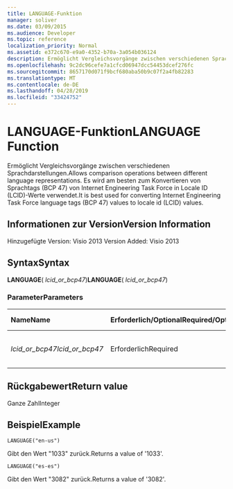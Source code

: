```yaml
---
title: LANGUAGE-Funktion
manager: soliver
ms.date: 03/09/2015
ms.audience: Developer
ms.topic: reference
localization_priority: Normal
ms.assetid: e372c670-e9a0-4352-b70a-3a054b036124
description: Ermöglicht Vergleichsvorgänge zwischen verschiedenen Sprachdarstellungen. Es wird am besten zum Konvertieren von Sprachtags (BCP 47) von Internet Engineering Task Force in Locale ID (LCID)-Werte verwendet.
ms.openlocfilehash: 9c2dc96cefe7a1cfcd06947dcc54453dcef276fc
ms.sourcegitcommit: 8657170d071f9bcf680aba50b9c07f2a4fb82283
ms.translationtype: MT
ms.contentlocale: de-DE
ms.lasthandoff: 04/28/2019
ms.locfileid: "33424752"
---
```

# <a name="language-function"></a><span data-ttu-id="e28f2-104">LANGUAGE-Funktion</span><span class="sxs-lookup"><span data-stu-id="e28f2-104">LANGUAGE Function</span></span>

<span data-ttu-id="e28f2-105">Ermöglicht Vergleichsvorgänge zwischen verschiedenen Sprachdarstellungen.</span><span class="sxs-lookup"><span data-stu-id="e28f2-105">Allows comparison operations between different language representations.</span></span> <span data-ttu-id="e28f2-106">Es wird am besten zum Konvertieren von Sprachtags (BCP 47) von Internet Engineering Task Force in Locale ID (LCID)-Werte verwendet.</span><span class="sxs-lookup"><span data-stu-id="e28f2-106">It is best used for converting Internet Engineering Task Force language tags (BCP 47) values to locale id (LCID) values.</span></span>
  
## <a name="version-information"></a><span data-ttu-id="e28f2-107">Informationen zur Version</span><span class="sxs-lookup"><span data-stu-id="e28f2-107">Version Information</span></span>

<span data-ttu-id="e28f2-108">Hinzugefügte Version: Visio 2013
</span><span class="sxs-lookup"><span data-stu-id="e28f2-108">Version Added: Visio 2013</span></span> 
  
## <a name="syntax"></a><span data-ttu-id="e28f2-109">Syntax</span><span class="sxs-lookup"><span data-stu-id="e28f2-109">Syntax</span></span>

 <span data-ttu-id="e28f2-110">**LANGUAGE**( _lcid_or_bcp47_)</span><span class="sxs-lookup"><span data-stu-id="e28f2-110">**LANGUAGE**( _lcid_or_bcp47_)</span></span>
  
### <a name="parameters"></a><span data-ttu-id="e28f2-111">Parameter</span><span class="sxs-lookup"><span data-stu-id="e28f2-111">Parameters</span></span>

|<span data-ttu-id="e28f2-112">**Name**</span><span class="sxs-lookup"><span data-stu-id="e28f2-112">**Name**</span></span>|<span data-ttu-id="e28f2-113">**Erforderlich/Optional**</span><span class="sxs-lookup"><span data-stu-id="e28f2-113">**Required/Optional**</span></span>|<span data-ttu-id="e28f2-114">**Datentyp**</span><span class="sxs-lookup"><span data-stu-id="e28f2-114">**Data Type**</span></span>|<span data-ttu-id="e28f2-115">**Beschreibung**</span><span class="sxs-lookup"><span data-stu-id="e28f2-115">**Description**</span></span>|
|:-----|:-----|:-----|:-----|
| <span data-ttu-id="e28f2-116">_lcid_or_bcp47_</span><span class="sxs-lookup"><span data-stu-id="e28f2-116">_lcid_or_bcp47_</span></span> <br/> |<span data-ttu-id="e28f2-117">Erforderlich</span><span class="sxs-lookup"><span data-stu-id="e28f2-117">Required</span></span>  <br/> |<span data-ttu-id="e28f2-118">**String**</span><span class="sxs-lookup"><span data-stu-id="e28f2-118">**String**</span></span> <br/> |<span data-ttu-id="e28f2-119">Der LCID- oder BCP 47-Wert für die Sprache.</span><span class="sxs-lookup"><span data-stu-id="e28f2-119">The LCID or BCP 47 value for the language.</span></span>  <br/> |
   
## <a name="return-value"></a><span data-ttu-id="e28f2-120">Rückgabewert</span><span class="sxs-lookup"><span data-stu-id="e28f2-120">Return value</span></span>

<span data-ttu-id="e28f2-121">Ganze Zahl</span><span class="sxs-lookup"><span data-stu-id="e28f2-121">Integer</span></span>
  
## <a name="example"></a><span data-ttu-id="e28f2-122">Beispiel</span><span class="sxs-lookup"><span data-stu-id="e28f2-122">Example</span></span>

 `LANGUAGE("en-us")`
  
<span data-ttu-id="e28f2-123">Gibt den Wert "1033" zurück.</span><span class="sxs-lookup"><span data-stu-id="e28f2-123">Returns a value of '1033'.</span></span>
  
 `LANGUAGE("es-es")`
  
<span data-ttu-id="e28f2-124">Gibt den Wert "3082" zurück.</span><span class="sxs-lookup"><span data-stu-id="e28f2-124">Returns a value of '3082'.</span></span>
  

